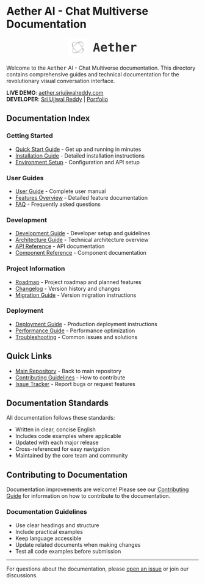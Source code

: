 # Aether AI - Chat Multiverse Documentation

<link rel="preconnect" href="https://fonts.googleapis.com">
<link rel="preconnect" href="https://fonts.gstatic.com" crossorigin>
<link href="https://fonts.googleapis.com/css2?family=Major+Mono+Display&family=Space+Grotesk:wght@300..700&display=swap" rel="stylesheet">

<div align="center">
  <div style="display: flex; align-items: center; justify-content: center; gap: 15px; margin-bottom: 20px;">
    <img src="../aether/public/aether.svg" alt="Aether AI Logo" width="50" height="50" />
    <h1 style="font-family: 'Major Mono Display', monospace; font-size: 32px; margin: 0; color: #333;">Aether</h1>
  </div>
</div>

Welcome to the <span style="font-family: 'Major Mono Display', monospace;">Aether</span> AI - Chat Multiverse documentation. This directory contains comprehensive guides and technical documentation for the revolutionary visual conversation interface.

**LIVE DEMO**: [aether.sriujjwalreddy.com](https://aether.sriujjwalreddy.com)  
**DEVELOPER**: [Sri Ujjwal Reddy](https://github.com/sbeeredd04) | [Portfolio](https://sriujjwalreddy.com)

## Documentation Index

### Getting Started
- [Quick Start Guide](./QUICK_START.md) - Get up and running in minutes
- [Installation Guide](./INSTALLATION.md) - Detailed installation instructions
- [Environment Setup](./ENVIRONMENT.md) - Configuration and API setup

### User Guides
- [User Guide](./USER_GUIDE.md) - Complete user manual
- [Features Overview](./FEATURES.md) - Detailed feature documentation
- [FAQ](./FAQ.md) - Frequently asked questions

### Development
- [Development Guide](./DEVELOPMENT.md) - Developer setup and guidelines
- [Architecture Guide](./ARCHITECTURE.md) - Technical architecture overview
- [API Reference](./API.md) - API documentation
- [Component Reference](./COMPONENTS.md) - Component documentation

### Project Information
- [Roadmap](./ROADMAP.md) - Project roadmap and planned features
- [Changelog](./CHANGELOG.md) - Version history and changes
- [Migration Guide](./MIGRATION.md) - Version migration instructions

### Deployment
- [Deployment Guide](./DEPLOYMENT.md) - Production deployment instructions
- [Performance Guide](./PERFORMANCE.md) - Performance optimization
- [Troubleshooting](./TROUBLESHOOTING.md) - Common issues and solutions

## Quick Links

- [Main Repository](../) - Back to main repository
- [Contributing Guidelines](../CONTRIBUTING.md) - How to contribute
- [Issue Tracker](https://github.com/sbeeredd04/Aether/issues) - Report bugs or request features

## Documentation Standards

All documentation follows these standards:

- Written in clear, concise English
- Includes code examples where applicable
- Updated with each major release
- Cross-referenced for easy navigation
- Maintained by the core team and community

## Contributing to Documentation

Documentation improvements are welcome! Please see our [Contributing Guide](../CONTRIBUTING.md) for information on how to contribute to the documentation.

### Documentation Guidelines

- Use clear headings and structure
- Include practical examples
- Keep language accessible
- Update related documents when making changes
- Test all code examples before submission

---

For questions about the documentation, please [open an issue](https://github.com/sbeeredd04/Aether/issues) or join our discussions. 